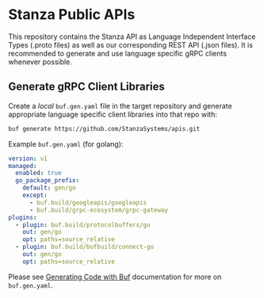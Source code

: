# Stanza Public APIs

This repository contains the Stanza API as Language Independent Interface Types (.proto files) as well as our corresponding REST API (.json files). It is recommended to generate
and use language specific gRPC clients whenever possible.

## Generate gRPC Client Libraries

Create a _local_ `buf.gen.yaml` file in the target repository and generate appropriate language
specific client libraries into that repo with:

```bash
buf generate https://github.com/StanzaSystems/apis.git
```

Example `buf.gen.yaml` (for golang):

```yaml
version: v1
managed:
  enabled: true
  go_package_prefix:
    default: gen/go
    except:
      - buf.build/googleapis/googleapis
      - buf.build/grpc-ecosystem/grpc-gateway
plugins:
  - plugin: buf.build/protocolbuffers/go
    out: gen/go
    opt: paths=source_relative
  - plugin: buf.build/bufbuild/connect-go
    out: gen/go
    opt: paths=source_relative
```

Please see [Generating Code with Buf](https://buf.build/docs/generate/overview/) documentation for more on `buf.gen.yaml`.
